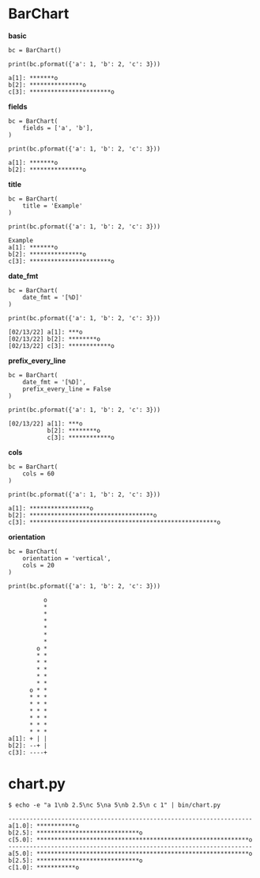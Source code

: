 # BarChart

**basic**
```Python3
bc = BarChart()

print(bc.pformat({'a': 1, 'b': 2, 'c': 3}))
```
```text
a[1]: *******o
b[2]: ***************o
c[3]: ***********************o
```

**fields**
```Python3
bc = BarChart(
    fields = ['a', 'b'],
)   

print(bc.pformat({'a': 1, 'b': 2, 'c': 3}))
```
```text
a[1]: *******o
b[2]: ***************o
```

**title**
```Python3
bc = BarChart(
    title = 'Example'
)

print(bc.pformat({'a': 1, 'b': 2, 'c': 3}))
```
```text
Example
a[1]: *******o
b[2]: ***************o
c[3]: ***********************o
```

**date_fmt**
```Python3
bc = BarChart(
    date_fmt = '[%D]'   
)

print(bc.pformat({'a': 1, 'b': 2, 'c': 3}))
```
```text
[02/13/22] a[1]: ***o
[02/13/22] b[2]: ********o
[02/13/22] c[3]: ************o
```

**prefix_every_line**
```Python3
bc = BarChart(
    date_fmt = '[%D]',
    prefix_every_line = False
)

print(bc.pformat({'a': 1, 'b': 2, 'c': 3}))
```
```text
[02/13/22] a[1]: ***o
           b[2]: ********o
           c[3]: ************o
```

**cols**
```Python3
bc = BarChart(
    cols = 60 
)

print(bc.pformat({'a': 1, 'b': 2, 'c': 3}))
```
```text
a[1]: *****************o
b[2]: ***********************************o
c[3]: *****************************************************o
```

**orientation**
```Python3
bc = BarChart(
    orientation = 'vertical',
    cols = 20
)

print(bc.pformat({'a': 1, 'b': 2, 'c': 3}))
```
```text
          o
          *
          *
          *
          *
          *
          *
        o *
        * *
        * *
        * *
        * *
        * *
      o * *
      * * *
      * * *
      * * *
      * * *
      * * *
      * * *
a[1]: + | |
b[2]: --+ |
c[3]: ----+
```

# chart.py

```Shell
$ echo -e "a 1\nb 2.5\nc 5\na 5\nb 2.5\n c 1" | bin/chart.py
```
```text
---------------------------------------------------------------------
a[1.0]: ***********o
b[2.5]: *****************************o
c[5.0]: ************************************************************o
---------------------------------------------------------------------
a[5.0]: ************************************************************o
b[2.5]: *****************************o
c[1.0]: ***********o
```
